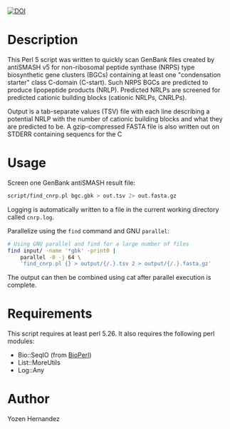 [![DOI](https://zenodo.org/badge/440225959.svg)](https://zenodo.org/badge/latestdoi/440225959)

# Description

This Perl 5 script was written to quickly scan GenBank files created by
antiSMASH v5 for non-ribosomal peptide synthase (NRPS) type biosynthetic gene
clusters (BGCs) containing at least one "condensation starter" class C-domain
(C-start). Such NRPS BGCs are predicted to produce lipopeptide products (NRLP).
Predicted NRLPs are screened for predicted cationic building blocks (cationic
NRLPs, CNRLPs).

Output is a tab-separate values (TSV) file with each line describing a
potential NRLP with the number of cationic building blocks and what they are
predicted to be. A gzip-compressed FASTA file is also written out on STDERR
containing sequencs for the C

# Usage

Screen one GenBank antiSMASH result file:

```bash
script/find_cnrp.pl bgc.gbk > out.tsv 2> out.fasta.gz
```

Logging is automatically written to a file in the current working directory
called `cnrp.log`.

Parallelize using the `find` command and GNU `parallel`:

```bash
# Using GNU parallel and find for a large number of files
find input/ -name '*gbk' -print0 |
    parallel -0 -j 64 \
    'find_cnrp.pl {} > output/{/.}.tsv 2 > output/{/.}.fasta.gz'
```

The output can then be combined using cat after parallel execution
is complete.

# Requirements

This script requires at least perl 5.26. It also requires the following perl modules:

- Bio::SeqIO (from [BioPerl](https://bioperl.org/))
- List::MoreUtils
- Log::Any

# Author

Yozen Hernandez <yzhernand at gmail dot com>

